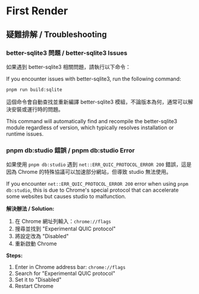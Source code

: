 # First Render

## 疑難排解 / Troubleshooting

### better-sqlite3 問題 / better-sqlite3 Issues

如果遇到 better-sqlite3 相關問題，請執行以下命令：

If you encounter issues with better-sqlite3, run the following command:

```bash
pnpm run build:sqlite
```

這個命令會自動查找並重新編譯 better-sqlite3 模組，不論版本為何，通常可以解決安裝或運行時的問題。

This command will automatically find and recompile the better-sqlite3 module regardless of version, which typically resolves installation or runtime issues.

### pnpm db:studio 錯誤 / pnpm db:studio Error

如果使用 `pnpm db:studio` 遇到 `net::ERR_QUIC_PROTOCOL_ERROR 200` 錯誤，這是因為 Chrome 的特殊協議可以加速部分網站，但導致 studio 無法使用。

If you encounter `net::ERR_QUIC_PROTOCOL_ERROR 200` error when using `pnpm db:studio`, this is due to Chrome's special protocol that can accelerate some websites but causes studio to malfunction.

**解決辦法 / Solution:**

1. 在 Chrome 網址列輸入：`chrome://flags`
2. 搜尋並找到 "Experimental QUIC protocol"
3. 將設定改為 "Disabled"
4. 重新啟動 Chrome

**Steps:**

1. Enter in Chrome address bar: `chrome://flags`
2. Search for "Experimental QUIC protocol"
3. Set it to "Disabled"
4. Restart Chrome
